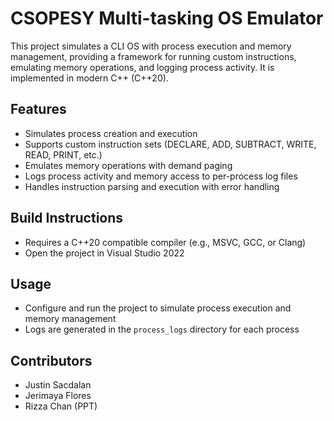 # CSOPESY Multi-tasking OS Emulator

This project simulates a CLI OS with process execution and memory management, providing a framework for running custom instructions, emulating memory operations, and logging process activity. It is implemented in modern C++ (C++20).

## Features
- Simulates process creation and execution
- Supports custom instruction sets (DECLARE, ADD, SUBTRACT, WRITE, READ, PRINT, etc.)
- Emulates memory operations with demand paging
- Logs process activity and memory access to per-process log files
- Handles instruction parsing and execution with error handling

## Build Instructions
- Requires a C++20 compatible compiler (e.g., MSVC, GCC, or Clang)
- Open the project in Visual Studio 2022

## Usage
- Configure and run the project to simulate process execution and memory management
- Logs are generated in the `process_logs` directory for each process

## Contributors
- Justin Sacdalan
- Jerimaya Flores
- Rizza Chan (PPT)
